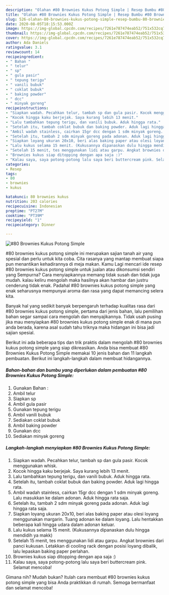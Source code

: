 ```yaml
---
description: "Olahan #80 Brownies Kukus Potong Simple | Resep Bumbu #80 Brownies Kukus Potong Simple Yang Paling Enak"
title: "Olahan #80 Brownies Kukus Potong Simple | Resep Bumbu #80 Brownies Kukus Potong Simple Yang Paling Enak"
slug: 526-olahan-80-brownies-kukus-potong-simple-resep-bumbu-80-brownies-kukus-potong-simple-yang-paling-enak
date: 2020-08-05T18:15:53.000Z
image: https://img-global.cpcdn.com/recipes/7261e787474eab52/751x532cq70/80-brownies-kukus-potong-simple-foto-resep-utama.jpg
thumbnail: https://img-global.cpcdn.com/recipes/7261e787474eab52/751x532cq70/80-brownies-kukus-potong-simple-foto-resep-utama.jpg
cover: https://img-global.cpcdn.com/recipes/7261e787474eab52/751x532cq70/80-brownies-kukus-potong-simple-foto-resep-utama.jpg
author: Ada Daniels
ratingvalue: 3.1
reviewcount: 14
recipeingredient:
- " Bahan "
- " telur"
- " sp"
- " gula pasir"
- " tepung terigu"
- " vanili bubuk"
- " coklat bubuk"
- " baking powder"
- " dcc"
- " minyak goreng"
recipeinstructions:
- "Siapkan wadah. Pecahkan telur, tambah sp dan gula pasir. Kocok menggunakan whisk."
- "Kocok hingga kaku berjejak. Saya kurang lebih 13 menit."
- "Lalu tambahkan tepung terigu, dan vanili bubuk. Aduk hingga rata."
- "Setelah itu, tambah coklat bubuk dan baking powder. Aduk lagi hingga rata."
- "Ambil wadah stainless, cairkan 15gr dcc dengan 1 sdm minyak goreng. Lalu masukkan ke dalam adonan. Aduk hingga rata saja."
- "Setelah itu, tambah 2 sdm minyak goreng pada adonan. Aduk lagi hingga rata saja."
- "Siapkan loyang ukuran 20x10, beri alas baking paper atau olesi loyang menggunakan margarin. Tuang adonan ke dalam loyang. Lalu hentakkan beberapa kali hingga udara dalam adonan keluar."
- "Lalu kukus selama 15 menit. (Kukusannya dipanaskan dulu hingga mendidih ya makk)"
- "Setelah 15 menit, tes menggunakan lidi atau garpu. Angkat brownies dari panci kukusan. Letakkan di cooling rack dengan posisi loyang dibalik, lalu lepaskan baking paper perlahan."
- "Brownies kukus siap ditopping dengan apa saja :)"
- "Kalau saya, saya potong-potong lalu saya beri buttercream pink. Selamat mencoba!"
categories:
- Resep
tags:
- 80
- brownies
- kukus

katakunci: 80 brownies kukus 
nutrition: 203 calories
recipecuisine: Indonesian
preptime: "PT27M"
cooktime: "PT39M"
recipeyield: "1"
recipecategory: Dinner

---
```



![#80 Brownies Kukus Potong Simple](https://img-global.cpcdn.com/recipes/7261e787474eab52/751x532cq70/80-brownies-kukus-potong-simple-foto-resep-utama.jpg)


#80 brownies kukus potong simple ini merupakan sajian tanah air yang spesial dan perlu untuk kita coba. Cita rasanya yang mantap membuat siapa pun menantikan kehadirannya di meja makan.
Kamu Lagi mencari ide resep #80 brownies kukus potong simple untuk jualan atau dikonsumsi sendiri yang Sempurna? Cara menyiapkannya memang tidak susah dan tidak juga mudah. kalau keliru mengolah maka hasilnya akan hambar dan justru cenderung tidak enak. Padahal #80 brownies kukus potong simple yang enak seharusnya mempunyai aroma dan rasa yang dapat memancing selera kita.



Banyak hal yang sedikit banyak berpengaruh terhadap kualitas rasa dari #80 brownies kukus potong simple, pertama dari jenis bahan, lalu pemilihan bahan segar sampai cara mengolah dan menyajikannya. Tidak usah pusing jika mau menyiapkan #80 brownies kukus potong simple enak di mana pun anda berada, karena asal sudah tahu triknya maka hidangan ini bisa jadi sajian spesial.


Berikut ini ada beberapa tips dan trik praktis dalam mengolah #80 brownies kukus potong simple yang siap dikreasikan. Anda bisa membuat #80 Brownies Kukus Potong Simple memakai 10 jenis bahan dan 11 langkah pembuatan. Berikut ini langkah-langkah dalam membuat hidangannya.

<!--inarticleads1-->

##### Bahan-bahan dan bumbu yang diperlukan dalam pembuatan #80 Brownies Kukus Potong Simple:

1. Gunakan  Bahan :
1. Ambil  telur
1. Siapkan  sp
1. Ambil  gula pasir
1. Gunakan  tepung terigu
1. Ambil  vanili bubuk
1. Sediakan  coklat bubuk
1. Ambil  baking powder
1. Gunakan  dcc
1. Sediakan  minyak goreng




<!--inarticleads2-->

##### Langkah-langkah menyiapkan #80 Brownies Kukus Potong Simple:

1. Siapkan wadah. Pecahkan telur, tambah sp dan gula pasir. Kocok menggunakan whisk.
1. Kocok hingga kaku berjejak. Saya kurang lebih 13 menit.
1. Lalu tambahkan tepung terigu, dan vanili bubuk. Aduk hingga rata.
1. Setelah itu, tambah coklat bubuk dan baking powder. Aduk lagi hingga rata.
1. Ambil wadah stainless, cairkan 15gr dcc dengan 1 sdm minyak goreng. Lalu masukkan ke dalam adonan. Aduk hingga rata saja.
1. Setelah itu, tambah 2 sdm minyak goreng pada adonan. Aduk lagi hingga rata saja.
1. Siapkan loyang ukuran 20x10, beri alas baking paper atau olesi loyang menggunakan margarin. Tuang adonan ke dalam loyang. Lalu hentakkan beberapa kali hingga udara dalam adonan keluar.
1. Lalu kukus selama 15 menit. (Kukusannya dipanaskan dulu hingga mendidih ya makk)
1. Setelah 15 menit, tes menggunakan lidi atau garpu. Angkat brownies dari panci kukusan. Letakkan di cooling rack dengan posisi loyang dibalik, lalu lepaskan baking paper perlahan.
1. Brownies kukus siap ditopping dengan apa saja :)
1. Kalau saya, saya potong-potong lalu saya beri buttercream pink. Selamat mencoba!




Gimana nih? Mudah bukan? Itulah cara membuat #80 brownies kukus potong simple yang bisa Anda praktikkan di rumah. Semoga bermanfaat dan selamat mencoba!

